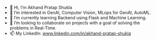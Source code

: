 - 👋 Hi, I’m Akhand Pratap Shukla
- 👀 I’m interested in GenAI, Computer Vision, MLops for GenAI, AutoML.
- 🌱 I’m currently learning Backend using Flask and Machine Learning.
- 💞️ I’m looking to collaborate on projects with a goal of solving the problems in Real-Time.
- 📫 My LinkedIn: www.linkedin.com/in/akhand-pratap-shukla

<!---
A-P-Shukla/A-P-Shukla is a ✨ special ✨ repository because its `README.md` (this file) appears on your GitHub profile.
You can click the Preview link to take a look at your changes.
--->

